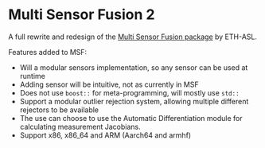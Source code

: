 # Multi Sensor Fusion 2

A full rewrite and redesign of the [Multi Sensor Fusion package](https://www.google.com) by ETH-ASL.

Features added to MSF:

* Will a modular sensors implementation, so any sensor can be used at runtime
* Adding sensor will be intuitive, not as currently in MSF
* Does not use `boost::` for meta-programming, will mostly use `std::`
* Support a modular outlier rejection system, allowing multiple different rejectors to be available
* The use can choose to use the Automatic Differentiation module for calculating measurement Jacobians.
* Support x86, x86_64 and ARM (Aarch64 and armhf)
